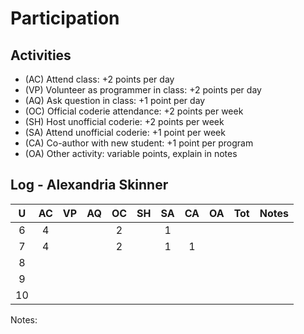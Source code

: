 Participation
=============

## Activities ## 

+ (AC) Attend class: +2 points per day
+ (VP) Volunteer as programmer in class: +2 points per day
+ (AQ) Ask question in class: +1 point per day
+ (OC) Official coderie attendance: +2 points per week
+ (SH) Host unofficial coderie: +2 points per week
+ (SA) Attend unofficial coderie: +1 point per week
+ (CA) Co-author with new student: +1 point per program
+ (OA) Other activity: variable points, explain in notes

## Log - Alexandria Skinner ##

| U | AC | VP | AQ | OC | SH | SA | CA | OA | Tot | Notes
|:-:|:--:|:--:|:--:|:--:|:--:|:--:|:--:|:--:|:---:|:-----
| 6 |  4 |    |    | 2  |    | 1  |    |    |     |
| 7 |  4 |    |    | 2  |    | 1  | 1  |    |     |
| 8 |    |    |    |    |    |    |    |    |     |
| 9 |
|10 |

Notes:

